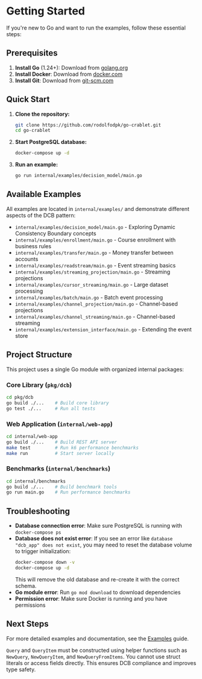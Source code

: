 # Getting Started

If you're new to Go and want to run the examples, follow these essential steps:

## Prerequisites

1. **Install Go** (1.24+): Download from [golang.org](https://golang.org/dl/)
2. **Install Docker**: Download from [docker.com](https://docker.com/get-started/)
3. **Install Git**: Download from [git-scm.com](https://git-scm.com/)

## Quick Start

1. **Clone the repository:**
   ```bash
   git clone https://github.com/rodolfodpk/go-crablet.git
   cd go-crablet
   ```

2. **Start PostgreSQL database:**
   ```bash
   docker-compose up -d
   ```

3. **Run an example:**
   ```bash
   go run internal/examples/decision_model/main.go
   ```

## Available Examples

All examples are located in `internal/examples/` and demonstrate different aspects of the DCB pattern:

- `internal/examples/decision_model/main.go` - Exploring Dynamic Consistency Boundary concepts
- `internal/examples/enrollment/main.go` - Course enrollment with business rules
- `internal/examples/transfer/main.go` - Money transfer between accounts
- `internal/examples/readstream/main.go` - Event streaming basics
- `internal/examples/streaming_projection/main.go` - Streaming projections
- `internal/examples/cursor_streaming/main.go` - Large dataset processing
- `internal/examples/batch/main.go` - Batch event processing
- `internal/examples/channel_projection/main.go` - Channel-based projections
- `internal/examples/channel_streaming/main.go` - Channel-based streaming
- `internal/examples/extension_interface/main.go` - Extending the event store

## Project Structure

This project uses a single Go module with organized internal packages:

### Core Library (`pkg/dcb`)
```bash
cd pkg/dcb
go build ./...    # Build core library
go test ./...     # Run all tests
```

### Web Application (`internal/web-app`)
```bash
cd internal/web-app
go build ./...    # Build REST API server
make test         # Run k6 performance benchmarks
make run          # Start server locally
```

### Benchmarks (`internal/benchmarks`)
```bash
cd internal/benchmarks
go build ./...    # Build benchmark tools
go run main.go    # Run performance benchmarks
```

## Troubleshooting

- **Database connection error**: Make sure PostgreSQL is running with `docker-compose ps`
- **Database does not exist error**: If you see an error like `database "dcb_app" does not exist`, you may need to reset the database volume to trigger initialization:
  ```bash
  docker-compose down -v
  docker-compose up -d
  ```
  This will remove the old database and re-create it with the correct schema.
- **Go module error**: Run `go mod download` to download dependencies
- **Permission error**: Make sure Docker is running and you have permissions

## Next Steps

For more detailed examples and documentation, see the [Examples](examples.md) guide.

`Query` and `QueryItem` must be constructed using helper functions such as `NewQuery`, `NewQueryItem`, and `NewQueryFromItems`. You cannot use struct literals or access fields directly. This ensures DCB compliance and improves type safety.